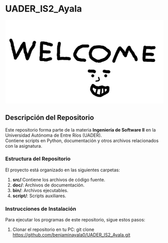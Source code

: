 # UADER_IS2_Ayala
![alt text](Hello._.png)

## Descripción del Repositorio  
Este repositorio forma parte de la materia **Ingeniería de Software II** en la Universidad Autónoma de Entre Ríos (UADER).  
Contiene scripts en Python, documentación y otros archivos relacionados con la asignatura.

### Estructura del Repositorio  
El proyecto está organizado en las siguientes carpetas:

1. **src/**:Contiene los archivos de código fuente.
2. **doc/**: Archivos de documentación.
3. **bin/**: Archivos ejecutables.
4. **script/**: Scripts auxiliares.

### Instrucciones de Instalación  
Para ejecutar los programas de este repositorio, sigue estos pasos:

1. Clonar el repositorio en tu PC:
   git clone https://github.com/benjaminayala0/UADER_IS2_Ayala.git
